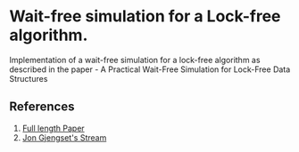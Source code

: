 # Wait-free simulation for a Lock-free algorithm.

Implementation of a wait-free simulation for a lock-free algorithm as described in the paper - A Practical Wait-Free Simulation for Lock-Free Data Structures

## References
1. [Full length Paper](http://cs.technion.ac.il/~erez/Papers/wf-simulation-full.pdf)
2. [Jon Gjengset's Stream](https://youtube.com/watch?v=Bw8-vvtA-E8&list=TLPQMTMwNzIwMjFtX6aDZ-oy3Q&index=4) 
